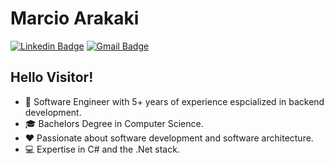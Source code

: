 #  Marcio Arakaki

[![Linkedin Badge](https://img.shields.io/badge/-LinkedIn-blue?style=for-the-badge&logo=Linkedin&logoColor=white&link=https://www.linkedin.com/in/marcio-arakaki-50923411b/)](https://www.linkedin.com/in/marcio-arakaki-50923411b/)
[![Gmail Badge](https://img.shields.io/badge/-Gmail-c14438?style=for-the-badge&logo=Gmail&logoColor=white&link=mailto:marcio.akk@gmail.com)](mailto:marcio.akk@gmail.com)

## Hello Visitor! 

- 🧧 Software Engineer with 5+ years of experience espcialized in backend development.
- 🎓 Bachelors Degree in Computer Science.
- :heart: Passionate about software development and software architecture.
- 💻 Expertise in C# and the .Net stack.
